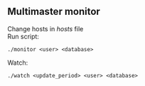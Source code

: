 ## Multimaster monitor

Change hosts in _hosts_ file \
Run script:
```shell
./monitor <user> <database> 
```

Watch:
```shell
./watch <update_period> <user> <database>
```
